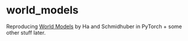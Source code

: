 # world_models

Reproducing [World Models](https://worldmodels.github.io/) by Ha and Schmidhuber in PyTorch + some other stuff later.
